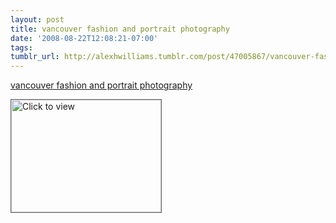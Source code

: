 ```yaml
---
layout: post
title: vancouver fashion and portrait photography
date: '2008-08-22T12:08:21-07:00'
tags: 
tumblr_url: http://alexhwilliams.tumblr.com/post/47005867/vancouver-fashion-and-portrait-photography
---
```

<a href="https://www.iterasi.net/OpenViewer.aspx?sqrlitid=ZRNvcCjAXEGZUxJHEFQ5rw">vancouver fashion and portrait photography</a><br/><p><a href="https://www.iterasi.net/OpenViewer.aspx?sqrlitid=ZRNvcCjAXEGZUxJHEFQ5rw" target="_blank"> <img src="http://AssetHost01a.iterasi.net/ec2eb670e447/94d5ad32ba6b/ff6f9e86baa1/eaa806ffa9e5/733a592e-bbc1-4e4a-89b2-e051c1f2ee7b/thumbnail.jpg???20080822190843???Cvzj1e/dY/ZCijt+fRPfSGc7GmYH9AZGQpKPUY3I3capXvnVzk1vx+G7PrSDTQXfliF4igMpB/cpdJ2cn9AHkK6rjiVjUZEy9H9YyzAT3BwfUVyINdn+FfbgbNzLIYvC0t4732NGFzH+d8ll/4tDBhUxSRQNR9wgxZFOM4p3524=" width="240" height="180" style="border:solid 1px #666" alt="Click to view"/></a></p>
